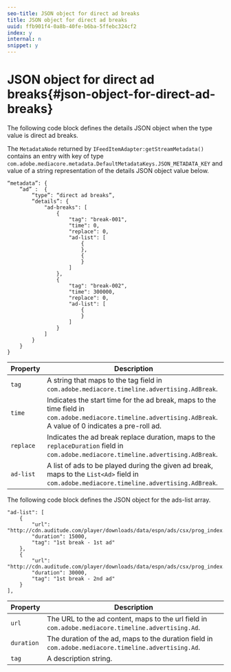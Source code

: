 ```yaml
---
seo-title: JSON object for direct ad breaks
title: JSON object for direct ad breaks
uuid: ffb901f4-0a8b-40fe-b6ba-5ffebc324cf2
index: y
internal: n
snippet: y
---
```


# JSON object for direct ad breaks{#json-object-for-direct-ad-breaks}

The following code block defines the details JSON object when the type value is direct ad breaks.

The `MetadataNode` returned by `IFeedItemAdapter:getStreamMetadata()` contains an entry with key of type `com.adobe.mediacore.metadata.DefaultMetadataKeys.JSON_METADATA_KEY` and value of a string representation of the details JSON object value below.

```
“metadata”: { 
    “ad” :  { 
        “type”: “direct ad breaks”, 
        “details”: { 
            "ad-breaks": [ 
                { 
                    "tag": "break-001", 
                    "time": 0, 
                    "replace": 0, 
                    "ad-list": [ 
                        { 
                        }, 
                        { 
                        } 
                    ] 
                }, 
                { 
                    "tag": "break-002", 
                    "time": 300000, 
                    "replace": 0, 
                    "ad-list": [ 
                        { 
                        } 
                    ] 
                } 
            ] 
        } 
    } 
} 

```

|  Property  | Description  |
|---|---|
|  `tag`  | A string that maps to the tag field in `com.adobe.mediacore.timeline.advertising.AdBreak`.  |
|  `time`  | Indicates the start time for the ad break, maps to the time field in `com.adobe.mediacore.timeline.advertising.AdBreak`. A value of 0 indicates a pre-roll ad.  |
|  `replace`  | Indicates the ad break replace duration, maps to the `replaceDuration` field in `com.adobe.mediacore.timeline.advertising.AdBreak`.  |
|  `ad-list`  | A list of ads to be played during the given ad break, maps to the `List<Ad>` field in `com.adobe.mediacore.timeline.advertising.AdBreak`.  |

The following code block defines the JSON object for the ads-list array.

```
"ad-list": [ 
    { 
        "url": "http://cdn.auditude.com/player/downloads/data/espn/ads/csx/prog_index.m3u8", 
        "duration": 15000, 
        "tag": "1st break - 1st ad" 
    }, 
    { 
        "url": "http://cdn.auditude.com/player/downloads/data/espn/ads/csx/prog_index.m3u8", 
        "duration": 30000, 
        "tag": "1st break - 2nd ad" 
    } 
], 

```

|  Property  | Description  |
|---|---|
|  `url`  | The URL to the ad content, maps to the url field in `com.adobe.mediacore.timeline.advertising.Ad`.  |
|  `duration`  | The duration of the ad, maps to the duration field in `com.adobe.mediacore.timeline.advertising.Ad`.  |
|  `tag`  | A description string.  |

